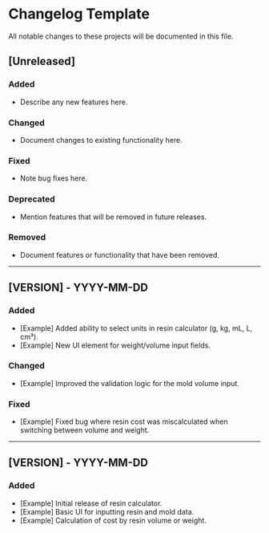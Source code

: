 # Changelog Template

All notable changes to these projects will be documented in this file.

## [Unreleased]
### Added
- Describe any new features here.

### Changed
- Document changes to existing functionality here.

### Fixed
- Note bug fixes here.

### Deprecated
- Mention features that will be removed in future releases.

### Removed
- Document features or functionality that have been removed.

---

## [VERSION] - YYYY-MM-DD
### Added
- [Example] Added ability to select units in resin calculator (g, kg, mL, L, cm³).
- [Example] New UI element for weight/volume input fields.

### Changed
- [Example] Improved the validation logic for the mold volume input.

### Fixed
- [Example] Fixed bug where resin cost was miscalculated when switching between volume and weight.

---

## [VERSION] - YYYY-MM-DD
### Added
- [Example] Initial release of resin calculator.
- [Example] Basic UI for inputting resin and mold data.
- [Example] Calculation of cost by resin volume or weight.

